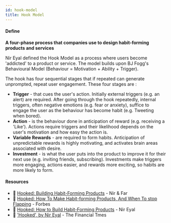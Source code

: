 ```yaml
---
id: hook-model
title: Hook Model
---
```


<!-- [![docs-source](https://img.shields.io/badge/SRC-UX%20Companion-blue)](https://play.google.com/store/apps/details?id=com.cyberduck.uxcompanion) -->

#### Define

**A four-phase process that companies use to design habit-forming products and services**

Nir Eyal defined the Hook Model as a process where users become 'addicted' to a product or service. The model builds upon BJ Fogg's Behavioural Model (Behaviour = Motivation + Ability + Trigger).

The hook has four sequential stages that if repeated can generate unprompted, repeat user engagement. These four stages are :

* **Trigger** - that cues the user's action. Initially external triggers (e.g. an alert) are required. After going through the hook repeatedly, internal triggers, often negative emotions (e.g. fear or anxiety), suffice to engage the user as the behaviour has become habit (e.g. Tweeting when bored).
* **Action** - is the behaviour done in anticipation of reward (e.g. receiving a 'Like'). Actions require triggers and their likelihood depends on the user's motivation and how easy the action is.
* **Variable Rewards** - are required to form habits. Anticipation of unpredictable rewards is highly motivating, and activates brain areas associated with desire.
* **Investment** - is what the user puts into the product to improve it for their next use (e.g. inviting friends, subscribing). Investments make triggers more engaging, actions easier, and rewards more exciting, so habits are more likely to form.

#### Resources

* 📃 [Hooked: Building Habit-Forming Products](https://www.nirandfar.com/2013/02/new-video-hooked-the-psychology-of-how-products-engage-us.html) - Nir & Far
* 📃 [Hooked: How To Make Habit-forming Products, And When To stop Flapping](https://www.forbes.com/sites/anthonykosner/2014/02/17/hooked-how-to-make-habit-forming-products-and-when-to-stop-flapping/#3b12f364f210) - Forbes
* 📘 [Hooked: How to Build Habit-Forming Products](https://www.amazon.co.uk/dp/0241184835) - Nir Eyal
* 📃 ['Hooked', by Nir Eyal](https://www.ft.com/content/59c38ec6-9b16-11e4-b651-00144feabdc0) - The Financial Tmes